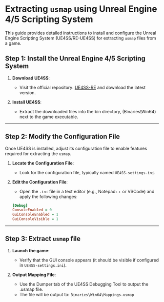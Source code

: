 # Extracting `usmap` using Unreal Engine 4/5 Scripting System

This guide provides detailed instructions to install and configure the Unreal Engine Scripting System (UE4SS/RE-UE4SS) for extracting `usmap` files from a game.

## Step 1: Install the Unreal Engine 4/5 Scripting System

1. **Download UE4SS**:
   - Visit the official repository: [UE4SS-RE](https://github.com/UE4SS-RE/RE-UE4SS) and download the latest version.

2. **Install UE4SS**:
   - Extract the downloaded files into the bin directory, (Binaries\Win64) next to the game executable.

---

## Step 2: Modify the Configuration File

Once UE4SS is installed, adjust its configuration file to enable features required for extracting the `usmap`.

1. **Locate the Configuration File**:
   - Look for the configuration file, typically named `UE4SS-settings.ini`.

2. **Edit the Configuration File**:
   - Open the `.ini` file in a text editor (e.g., Notepad++ or VSCode) and apply the following changes:

   ```ini
   [Debug]
   ConsoleEnabled = 0
   GuiConsoleEnabled = 1
   GuiConsoleVisible = 1

---

## Step 3: Extract `usmap` file

1. **Launch the game**:
   - Verify that the GUI console appears (it should be visible if configured in `UE4SS-settings.ini`).

3. **Output Mapping File**:
   - Use the Dumper tab of the UE4SS Debugging Tool to output the .usmap file.
   - The file will be output to: `Binaries\Win64\Mappings.usmap`
